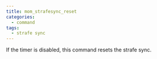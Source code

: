 ```yaml
---
title: mom_strafesync_reset
categories:
  - command
tags:
  - strafe sync
---
```


If the timer is disabled, this command resets the strafe sync.
